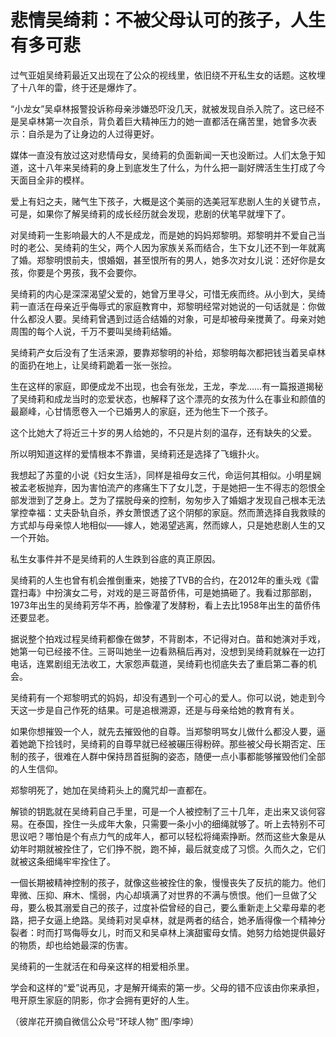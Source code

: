 # 悲情吴绮莉：不被父母认可的孩子，人生有多可悲

过气亚姐吴绮莉最近又出现在了公众的视线里，依旧绕不开私生女的话题。这枚埋了十八年的雷，终于还是爆炸了。 

“小龙女”吴卓林报警投诉称母亲涉嫌恐吓没几天，就被发现自杀入院了。这已经不是吴卓林第一次自杀，背负着巨大精神压力的她一直都活在痛苦里，她曾多次表示：自杀是为了让身边的人过得更好。 

媒体一直没有放过这对悲情母女，吴绮莉的负面新闻一天也没断过。人们太急于知道，这十八年来吴绮莉的身上到底发生了什么，为什么把一副好牌活生生打成了今天面目全非的模样。 

爱上有妇之夫，赌气生下孩子，大概是这个美丽的选美冠军悲剧人生的关键节点，可是，如果你了解吴绮莉的成长经历就会发现，悲剧的伏笔早就埋下了。 

对吴绮莉一生影响最大的人不是成龙，而是她的妈妈郑黎明。郑黎明并不爱自己当时的老公、吴绮莉的生父，两个人因为家族关系而结合，生下女儿还不到一年就离了婚。郑黎明恨前夫，恨婚姻，甚至恨所有的男人，她多次对女儿说：还好你是女孩，你要是个男孩，我不会要你。 

吴绮莉的内心是深深渴望父爱的，她曾万里寻父，可惜无疾而终。从小到大，吴绮莉一直活在母亲近乎侮辱式的家庭教育中，郑黎明经常对她说的一句话就是：你做什么都没人要。吴绮莉曾遇到过适合结婚的对象，可是却被母亲搅黄了。母亲对她周围的每个人说，千万不要叫吴绮莉结婚。 

吴绮莉产女后没有了生活来源，要靠郑黎明的补给，郑黎明每次都把钱当着吴卓林的面扔在地上，让吴绮莉跪着一张一张捡。 

生在这样的家庭，即便成龙不出现，也会有张龙，王龙，李龙……有一篇报道揭秘了吴绮莉和成龙当时的恋爱状态，也解释了这个漂亮的女孩为什么在事业和颜值的最巅峰，心甘情愿卷入一个已婚男人的家庭，还为他生下一个孩子。 

这个比她大了将近三十岁的男人给她的，不只是片刻的温存，还有缺失的父爱。 

所以明知道这样的爱情根本不靠谱，吴绮莉还是选择了飞蛾扑火。 

我想起了苏童的小说《妇女生活》，同样是祖母女三代，命运何其相似。小明星娴被孟老板抛弃，因为害怕流产的疼痛生下了女儿芝，于是她把一生不得志的怨恨全部发泄到了芝身上。芝为了摆脱母亲的控制，匆匆步入了婚姻才发现自己根本无法掌控幸福：丈夫卧轨自杀，养女萧恨透了这个阴郁的家庭。然而萧选择自我救赎的方式却与母亲惊人地相似——嫁人，她渴望逃离，然而嫁人，只是她悲剧人生的又一个开始。 

私生女事件并不是吴绮莉的人生跌到谷底的真正原因。 

吴绮莉的人生也曾有机会推倒重来，她接了TVB的合约，在2012年的重头戏《雷霆扫毒》中扮演女二号，对戏的是三哥苗侨伟，可是她搞砸了。我看过那部剧，1973年出生的吴绮莉芳华不再，脸像灌了发酵粉，看上去比1958年出生的苗侨伟还要显老。 

据说整个拍戏过程吴绮莉都像在做梦，不背剧本，不记得对白。苗和她演对手戏，她第一句已经接不住。三哥叫她坐一边看熟稿后再对，没想到吴绮莉就躲在一边打电话，连累剧组无法收工，大家怨声载道，吴绮莉也彻底失去了重启第二春的机会。 

吴绮莉有一个郑黎明式的妈妈，却没有遇到一个可心的爱人。你可以说，她走到今天这一步是自己作死的结果。可是追根溯源，还是与母亲给她的教育有关。 

如果你想摧毁一个人，就先去摧毁他的自尊。当郑黎明骂女儿做什么都没人要，逼着她跪下捡钱时，吴绮莉的自尊早就已经被碾压得粉碎。那些被父母长期否定、压制的孩子，很难在人群中保持昂首挺胸的姿态，随便一点小事都能够摧毁他们全部的人生信仰。 

郑黎明死了，她加在吴绮莉头上的魔咒却一直都在。 

解锁的钥匙就在吴绮莉自己手里，可是一个人被控制了三十几年，走出来又谈何容易。在泰国，拴住一头成年大象，只需要一条小小的细绳就够了。听上去特别不可思议吧？哪怕是个有点力气的成年人，都可以轻松将绳索挣断。然而这些大象是从幼年时期就被拴住了，它们挣不脱，跑不掉，最后就变成了习惯。久而久之，它们就被这条细绳牢牢拴住了。 

一個长期被精神控制的孩子，就像这些被拴住的象，慢慢丧失了反抗的能力。他们卑微、压抑、麻木、懦弱，内心却填满了对世界的不满与愤恨。他们一旦做了父母，要么极其溺爱自己的孩子，过度补偿曾经的自己，要么重新走上父辈母辈的老路，把子女逼上绝路。吴绮莉对吴卓林，就是两者的结合，她矛盾得像一个精神分裂者：时而打骂侮辱女儿，时而又和吴卓林上演甜蜜母女情。她努力给她提供最好的物质，却也给她最深的伤害。 

吴绮莉的一生就活在和母亲这样的相爱相杀里。 

学会和这样的“爱”说再见，才是解开绳索的第一步。父母的错不应该由你来承担，甩开原生家庭的阴影，你才会拥有更好的人生。 

（彼岸花开摘自微信公众号“环球人物” 图/李坤）